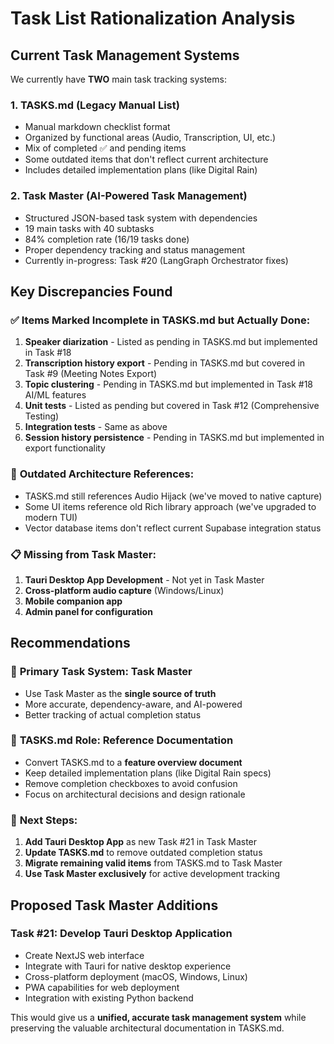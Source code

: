# Task List Rationalization Analysis

## Current Task Management Systems

We currently have **TWO** main task tracking systems:

### 1. **TASKS.md** (Legacy Manual List)
- Manual markdown checklist format
- Organized by functional areas (Audio, Transcription, UI, etc.)
- Mix of completed ✅ and pending items
- Some outdated items that don't reflect current architecture
- Includes detailed implementation plans (like Digital Rain)

### 2. **Task Master** (AI-Powered Task Management)
- Structured JSON-based task system with dependencies
- 19 main tasks with 40 subtasks
- 84% completion rate (16/19 tasks done)
- Proper dependency tracking and status management
- Currently in-progress: Task #20 (LangGraph Orchestrator fixes)

## Key Discrepancies Found

### ✅ **Items Marked Incomplete in TASKS.md but Actually Done:**
1. **Speaker diarization** - Listed as pending in TASKS.md but implemented in Task #18
2. **Transcription history export** - Pending in TASKS.md but covered in Task #9 (Meeting Notes Export)
3. **Topic clustering** - Pending in TASKS.md but implemented in Task #18 AI/ML features
4. **Unit tests** - Listed as pending but covered in Task #12 (Comprehensive Testing)
5. **Integration tests** - Same as above
6. **Session history persistence** - Pending in TASKS.md but implemented in export functionality

### 🔄 **Outdated Architecture References:**
- TASKS.md still references Audio Hijack (we've moved to native capture)
- Some UI items reference old Rich library approach (we've upgraded to modern TUI)
- Vector database items don't reflect current Supabase integration status

### 📋 **Missing from Task Master:**
1. **Tauri Desktop App Development** - Not yet in Task Master
2. **Cross-platform audio capture** (Windows/Linux)
3. **Mobile companion app**
4. **Admin panel for configuration**

## Recommendations

### 🎯 **Primary Task System: Task Master**
- Use Task Master as the **single source of truth**
- More accurate, dependency-aware, and AI-powered
- Better tracking of actual completion status

### 📝 **TASKS.md Role: Reference Documentation**
- Convert TASKS.md to a **feature overview document**
- Keep detailed implementation plans (like Digital Rain specs)
- Remove completion checkboxes to avoid confusion
- Focus on architectural decisions and design rationale

### 🚀 **Next Steps:**
1. **Add Tauri Desktop App** as new Task #21 in Task Master
2. **Update TASKS.md** to remove outdated completion status
3. **Migrate remaining valid items** from TASKS.md to Task Master
4. **Use Task Master exclusively** for active development tracking

## Proposed Task Master Additions

### **Task #21: Develop Tauri Desktop Application**
- Create NextJS web interface
- Integrate with Tauri for native desktop experience
- Cross-platform deployment (macOS, Windows, Linux)
- PWA capabilities for web deployment
- Integration with existing Python backend

This would give us a **unified, accurate task management system** while preserving the valuable architectural documentation in TASKS.md.
